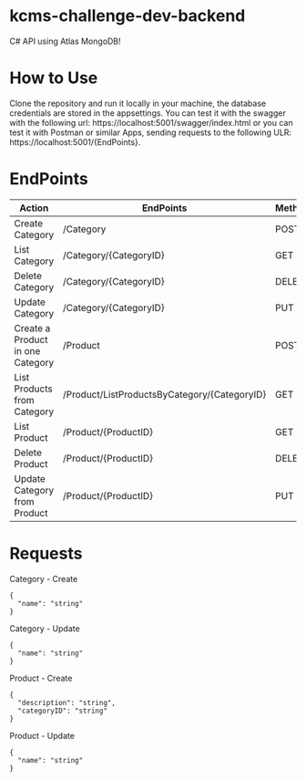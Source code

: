 # kcms-challenge-dev-backend

C# API using Atlas MongoDB!

# How to Use

Clone the repository and run it locally in your machine, the database credentials are stored in the appsettings.
You can test it with the swagger with the following url: https://localhost:5001/swagger/index.html or you can test it with Postman or similar Apps, sending requests to the following ULR: https://localhost:5001/{EndPoints}.


# EndPoints

<!-- TABLE_GENERATE_START -->

| Action  | EndPoints | Method |
| ------------- | ------------- | ------------- |
| Create Category  | /Category  | POST  |
| List Category  | /Category/{CategoryID}  | GET  |
| Delete Category  | /Category/{CategoryID}  | DELETE  |
| Update Category  | /Category/{CategoryID}  | PUT  |
| Create a Product in one Category  | /Product  | POST  |
| List Products from Category  | /Product/ListProductsByCategory/{CategoryID}  | GET  |
| List Product  | /Product/{ProductID}  | GET  |
| Delete Product  | /Product/{ProductID}  | DELETE  |
| Update Category from Product  | /Product/{ProductID}  | PUT  |

<!-- TABLE_GENERATE_END -->

# Requests

Category - Create
```
{
  "name": "string"
}
```

Category - Update
```
{
  "name": "string"
}
```

Product - Create
```
{
  "description": "string",
  "categoryID": "string"
}
```
Product - Update
```
{
  "name": "string"
}
```


